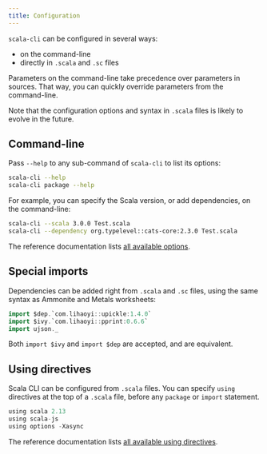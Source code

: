 ```yaml
---
title: Configuration
---
```


`scala-cli` can be configured in several ways:
- on the command-line
- directly in `.scala` and `.sc` files

Parameters on the command-line take precedence over parameters in sources.
That way, you can quickly override parameters from the command-line.

Note that the configuration options and syntax in `.scala` files is likely
to evolve in the future.

## Command-line

Pass `--help` to any sub-command of `scala-cli` to list its options:
```bash
scala-cli --help
scala-cli package --help
```

For example, you can specify the Scala version, or add dependencies, on the command-line:
```bash
scala-cli --scala 3.0.0 Test.scala
scala-cli --dependency org.typelevel::cats-core:2.3.0 Test.scala
```

The reference documentation lists [all available options](17-reference/01-cli-options.md).

## Special imports

Dependencies can be added right from `.scala` and `.sc` files, using the same
syntax as Ammonite and Metals worksheets:

```scala
import $dep.`com.lihaoyi::upickle:1.4.0`
import $ivy.`com.lihaoyi::pprint:0.6.6`
import ujson._
```

Both `import $ivy` and `import $dep` are accepted, and are equivalent.

## Using directives

Scala CLI can be configured from `.scala` files. You can specify `using` directives at the
top of a `.scala` file, before any `package` or `import` statement.

```scala
using scala 2.13
using scala-js
using options -Xasync
```

The reference documentation lists [all available using directives](/reference/directives#using-directives).
